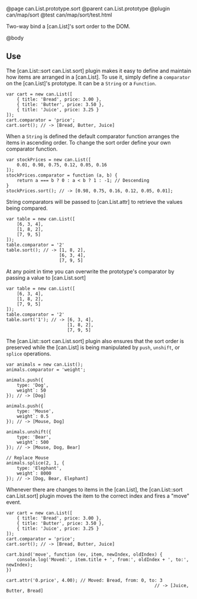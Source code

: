 @page can.List.prototype.sort
@parent can.List.prototype
@plugin can/map/sort
@test can/map/sort/test.html

Two-way bind a [can.List]'s sort order to the DOM.

@body

## Use

The [can.List::sort can.List.sort] plugin makes it easy to define
and maintain how items are arranged in a [can.List]. To use it,
simply define a `comparator` on the [can.List]'s prototype. It can be a
`String` or a `Function`.

```
var cart = new can.List([
	{ title: 'Bread', price: 3.00 },
	{ title: 'Butter', price: 3.50 },
	{ title: 'Juice', price: 3.25 }
]);
cart.comparator = 'price';
cart.sort(); // -> [Bread, Butter, Juice]
```


When a `String` is defined the default comparator function
arranges the items in ascending order. To change the sort order
define your own comparator function.

```
var stockPrices = new can.List([
	0.01, 0.98, 0.75, 0.12, 0.05, 0.16
]);
stockPrices.comparator = function (a, b) {
	return a === b ? 0 : a < b ? 1 : -1; // Descending
}
stockPrices.sort(); // -> [0.98, 0.75, 0.16, 0.12, 0.05, 0.01];

```


String comparators will be passed to [can.List.attr] to
retrieve the values being compared.

```
var table = new can.List([
	[6, 3, 4],
	[1, 8, 2],
	[7, 9, 5]
]);
table.comparator = '2'
table.sort(); // -> [1, 8, 2],
                    [6, 3, 4],
                    [7, 9, 5]
```


At any point in time you can overwrite the prototype's
comparator by passing a value to [can.List.sort]

```
var table = new can.List([
	[6, 3, 4],
	[1, 8, 2],
	[7, 9, 5]
]);
table.comparator = '2'
table.sort('1'); // -> [6, 3, 4],
                       [1, 8, 2],
                       [7, 9, 5]
```


The [can.List::sort can.List.sort] plugin also ensures that the
sort order is preserved while the [can.List] is being manipulated
by `push`, `unshift`, or `splice` operations.

```
var animals = new can.List();
animals.comparator = 'weight';

animals.push({
	type: 'Dog',
	weight`: 50
}); // -> [Dog]

animals.push({
	type: 'Mouse',
	weight`: 0.5
}); // -> [Mouse, Dog]

animals.unshift({
	type: 'Bear',
	weight`: 500
}); // -> [Mouse, Dog, Bear]

// Replace Mouse
animals.splice(2, 1, {
	type: 'Elephant',
	weight`: 8000
}); // -> [Dog, Bear, Elephant]
```


Whenever there are changes to items in the [can.List], the
[can.List::sort can.List.sort] plugin moves the item to the correct
index and fires a "move" event.

```
var cart = new can.List([
	{ title: 'Bread', price: 3.00 },
	{ title: 'Butter', price: 3.50 },
	{ title: 'Juice', price: 3.25 }
]);
cart.comparator = 'price';
cart.sort(); // -> [Bread, Butter, Juice]

cart.bind('move', function (ev, item, newIndex, oldIndex) {
	console.log('Moved:', item.title + ', from:', oldIndex + ', to:', newIndex);
})

cart.attr('0.price', 4.00); // Moved: Bread, from: 0, to: 3
														// -> [Juice, Butter, Bread]
```
